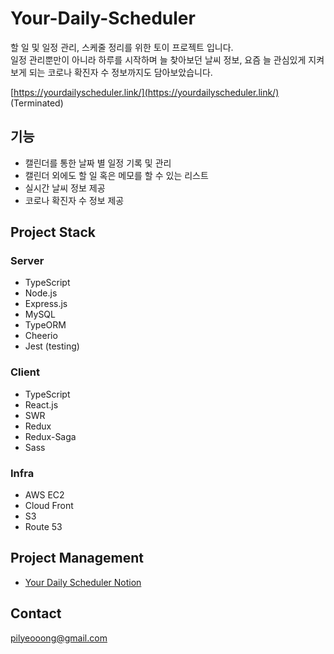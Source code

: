 # **Your-Daily-Scheduler**

할 일 및 일정 관리, 스케줄 정리를 위한 토이 프로젝트 입니다. <br />
일정 관리뿐만이 아니라 하루를 시작하며 늘 찾아보던 날씨 정보, 요즘 늘 관심있게 지켜보게 되는 코로나 확진자 수 정보까지도 담아보았습니다.

[https://yourdailyscheduler.link/](https://yourdailyscheduler.link/) (Terminated)

## 기능
- 캘린더를 통한 날짜 별 일정 기록 및 관리
- 캘린더 외에도 할 일 혹은 메모를 할 수 있는 리스트
- 실시간 날씨 정보 제공
- 코로나 확진자 수 정보 제공

## Project Stack

### Server
- TypeScript
- Node.js
- Express.js
- MySQL
- TypeORM
- Cheerio
- Jest (testing)

### Client
- TypeScript
- React.js
- SWR
- Redux
- Redux-Saga
- Sass

### Infra
- AWS EC2
- Cloud Front
- S3
- Route 53

## Project Management
- [Your Daily Scheduler Notion](https://www.notion.so/YDS-2bd813fb60754fcab2f6b70380561de5)

## Contact

pilyeooong@gmail.com



